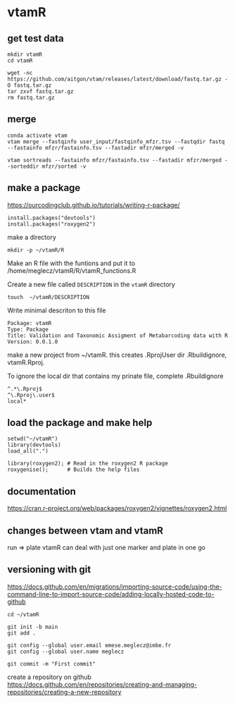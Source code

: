 # vtamR

## get test data

~~~
mkdir vtamR
cd vtamR

wget -nc https://github.com/aitgon/vtam/releases/latest/download/fastq.tar.gz -O fastq.tar.gz
tar zxvf fastq.tar.gz
rm fastq.tar.gz
~~~


## merge

~~~
conda activate vtam
vtam merge --fastqinfo user_input/fastqinfo_mfzr.tsv --fastqdir fastq --fastainfo mfzr/fastainfo.tsv --fastadir mfzr/merged -v

vtam sortreads --fastainfo mfzr/fastainfo.tsv --fastadir mfzr/merged --sorteddir mfzr/sorted -v
~~~



## make a package

https://ourcodingclub.github.io/tutorials/writing-r-package/

~~~
install.packages("devtools")
install.packages("roxygen2")
~~~

make a directory

~~~
mkdir -p ~/vtamR/R
~~~
Make an R file with the funtions and put it to /home/meglecz/vtamR/R/vtamR_functions.R

Create a new file called `DESCRIPTION` in the `vtamR` directory 
~~~
touch  ~/vtamR/DESCRIPTION
~~~
Write minimal descriton to this file
~~~
Package: vtamR
Type: Package
Title: Validation and Taxonomic Assigment of Metabarcoding data with R
Version: 0.0.1.0
~~~

make a new project from ~/vtamR. this creates .RprojUser dir .Rbuildignore, vtamR.Rproj.

To ignore the local dir that contains my prinate file, complete   .Rbuildignore

~~~
^.*\.Rproj$
^\.Rproj\.user$
local*
~~~



## load the package and make help

~~~
setwd("~/vtamR")
library(devtools)
load_all(".")

library(roxygen2); # Read in the roxygen2 R package
roxygenise();      # Builds the help files
~~~

## documentation

https://cran.r-project.org/web/packages/roxygen2/vignettes/roxygen2.html


## changes between vtam and vtamR

run => plate
vtamR can deal with just one marker and plate in one go



## versioning with git

https://docs.github.com/en/migrations/importing-source-code/using-the-command-line-to-import-source-code/adding-locally-hosted-code-to-github

~~~
cd ~/vtamR

git init -b main
git add .

git config --global user.email emese.meglecz@imbe.fr
git config --global user.name meglecz

git commit -m "First commit"

~~~

create a repository on github
https://docs.github.com/en/repositories/creating-and-managing-repositories/creating-a-new-repository






